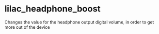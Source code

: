 # lilac_headphone_boost
Changes the value for the headphone output digital volume, in order to get more out of the device
